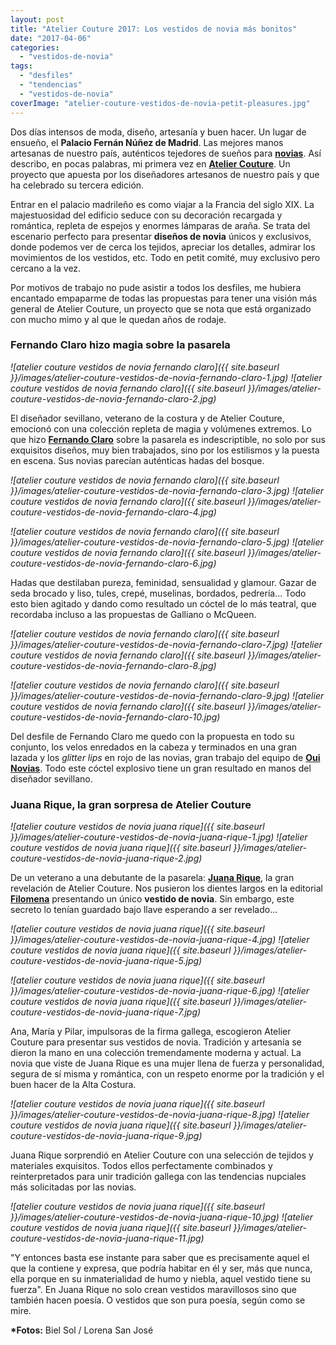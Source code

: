```yaml
---
layout: post
title: "Atelier Couture 2017: Los vestidos de novia más bonitos"
date: "2017-04-06"
categories: 
  - "vestidos-de-novia"
tags: 
  - "desfiles"
  - "tendencias"
  - "vestidos-de-novia"
coverImage: "atelier-couture-vestidos-de-novia-petit-pleasures.jpg"
---
```


Dos días intensos de moda, diseño, artesanía y buen hacer. Un lugar de ensueño, el **Palacio Fernán Núñez de Madrid**. Las mejores manos artesanas de nuestro país, auténticos tejedores de sueños para [**novias**](https://petitpleasures.com/vestidos/). Así describo, en pocas palabras, mi primera vez en [**Atelier Couture**](http://www.ateliercouture.es/). Un proyecto que apuesta por los diseñadores artesanos de nuestro país y que ha celebrado su tercera edición.

Entrar en el palacio madrileño es como viajar a la Francia del siglo XIX. La majestuosidad del edificio seduce con su decoración recargada y romántica, repleta de espejos y enormes lámparas de araña. Se trata del escenario perfecto para presentar **diseños de novia** únicos y exclusivos, donde podemos ver de cerca los tejidos, apreciar los detalles, admirar los movimientos de los vestidos, etc. Todo en petit comité, muy exclusivo pero cercano a la vez.

Por motivos de trabajo no pude asistir a todos los desfiles, me hubiera encantado empaparme de todas las propuestas para tener una visión más general de Atelier Couture, un proyecto que se nota que está organizado con mucho mimo y al que le quedan años de rodaje.

### Fernando Claro hizo magia sobre la pasarela

 *![atelier couture vestidos de novia fernando claro]({{ site.baseurl }}/images/atelier-couture-vestidos-de-novia-fernando-claro-1.jpg)*  *![atelier couture vestidos de novia fernando claro]({{ site.baseurl }}/images/atelier-couture-vestidos-de-novia-fernando-claro-2.jpg)* 

El diseñador sevillano, veterano de la costura y de Atelier Couture, emocionó con una colección repleta de magia y volúmenes extremos. Lo que hizo [**Fernando Claro**](http://www.fernandoclaro.com/) sobre la pasarela es indescriptible, no solo por sus exquisitos diseños, muy bien trabajados, sino por los estilismos y la puesta en escena. Sus novias parecían auténticas hadas del bosque.

 *![atelier couture vestidos de novia fernando claro]({{ site.baseurl }}/images/atelier-couture-vestidos-de-novia-fernando-claro-3.jpg)*  *![atelier couture vestidos de novia fernando claro]({{ site.baseurl }}/images/atelier-couture-vestidos-de-novia-fernando-claro-4.jpg)* 

 *![atelier couture vestidos de novia fernando claro]({{ site.baseurl }}/images/atelier-couture-vestidos-de-novia-fernando-claro-5.jpg)*  *![atelier couture vestidos de novia fernando claro]({{ site.baseurl }}/images/atelier-couture-vestidos-de-novia-fernando-claro-6.jpg)* 

Hadas que destilaban pureza, feminidad, sensualidad y glamour. Gazar de seda brocado y liso, tules, crepé, muselinas, bordados, pedrería... Todo esto bien agitado y dando como resultado un cóctel de lo más teatral, que recordaba incluso a las propuestas de Galliano o McQueen.

 *![atelier couture vestidos de novia fernando claro]({{ site.baseurl }}/images/atelier-couture-vestidos-de-novia-fernando-claro-7.jpg)*  *![atelier couture vestidos de novia fernando claro]({{ site.baseurl }}/images/atelier-couture-vestidos-de-novia-fernando-claro-8.jpg)* 

 *![atelier couture vestidos de novia fernando claro]({{ site.baseurl }}/images/atelier-couture-vestidos-de-novia-fernando-claro-9.jpg)*  *![atelier couture vestidos de novia fernando claro]({{ site.baseurl }}/images/atelier-couture-vestidos-de-novia-fernando-claro-10.jpg)* 

Del desfile de Fernando Claro me quedo con la propuesta en todo su conjunto, los velos enredados en la cabeza y terminados en una gran lazada y los _glitter lips_ en rojo de las novias, gran trabajo del equipo de [**Oui Novias**](http://ouinovias.com/). Todo este cóctel explosivo tiene un gran resultado en manos del diseñador sevillano.

### Juana Rique, la gran sorpresa de Atelier Couture

 *![atelier couture vestidos de novia juana rique]({{ site.baseurl }}/images/atelier-couture-vestidos-de-novia-juana-rique-1.jpg)*  *![atelier couture vestidos de novia juana rique]({{ site.baseurl }}/images/atelier-couture-vestidos-de-novia-juana-rique-2.jpg)* 

De un veterano a una debutante de la pasarela: [**Juana Rique**](http://juanarique.com/), la gran revelación de Atelier Couture. Nos pusieron los dientes largos en la editorial [**Filomena**](https://petitpleasures.com/coleccion-filomena-juana-rique/) presentando un único **vestido de novia**. Sin embargo, este secreto lo tenían guardado bajo llave esperando a ser revelado...

 *![atelier couture vestidos de novia juana rique]({{ site.baseurl }}/images/atelier-couture-vestidos-de-novia-juana-rique-4.jpg)*  *![atelier couture vestidos de novia juana rique]({{ site.baseurl }}/images/atelier-couture-vestidos-de-novia-juana-rique-5.jpg)* 

 *![atelier couture vestidos de novia juana rique]({{ site.baseurl }}/images/atelier-couture-vestidos-de-novia-juana-rique-6.jpg)*  *![atelier couture vestidos de novia juana rique]({{ site.baseurl }}/images/atelier-couture-vestidos-de-novia-juana-rique-7.jpg)* 

Ana, María y Pilar, impulsoras de la firma gallega, escogieron Atelier Couture para presentar sus vestidos de novia. Tradición y artesanía se dieron la mano en una colección tremendamente moderna y actual. La novia que viste de Juana Rique es una mujer llena de fuerza y personalidad, segura de sí misma y romántica, con un respeto enorme por la tradición y el buen hacer de la Alta Costura.

 *![atelier couture vestidos de novia juana rique]({{ site.baseurl }}/images/atelier-couture-vestidos-de-novia-juana-rique-8.jpg)*  *![atelier couture vestidos de novia juana rique]({{ site.baseurl }}/images/atelier-couture-vestidos-de-novia-juana-rique-9.jpg)* 

Juana Rique sorprendió en Atelier Couture con una selección de tejidos y materiales exquisitos. Todos ellos perfectamente combinados y reinterpretados para unir tradición gallega con las tendencias nupciales más solicitadas por las novias.

 *![atelier couture vestidos de novia juana rique]({{ site.baseurl }}/images/atelier-couture-vestidos-de-novia-juana-rique-10.jpg)*  *![atelier couture vestidos de novia juana rique]({{ site.baseurl }}/images/atelier-couture-vestidos-de-novia-juana-rique-11.jpg)* 

"Y entonces basta ese instante para saber que es precisamente aquel el que la contiene y expresa, que podría habitar en él y ser, más que nunca, ella porque en su inmaterialidad de humo y niebla, aquel vestido tiene su fuerza". En Juana Rique no solo crean vestidos maravillosos sino que también hacen poesía. O vestidos que son pura poesía, según como se mire.

**\*Fotos:** Biel Sol / Lorena San José

